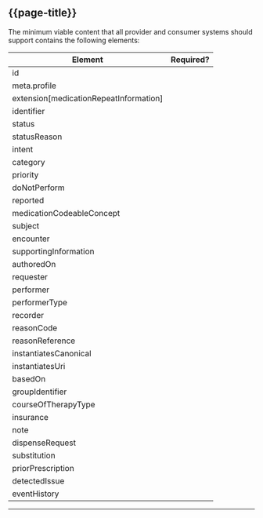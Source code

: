 ## {{page-title}}

The minimum viable content that all provider and consumer systems should support contains the following elements:


<table data-responsive class="nhsd-!t-margin-bottom-6">
    <thead>
        <tr>
            <th>Element</th>
            <th data-no-sort>Required?</th>
        </tr>
    </thead>
    <tbody>
        <tr>
            <td>id</td>
            <td><span class="fas fa-check-circle text-success fa-lg"></span></td>
        </tr>
        <tr>
            <td>meta.profile</td>
            <td><span class="fas fa-check-circle text-success fa-lg"></span></td>
        </tr>
        <tr>
            <td>extension[medicationRepeatInformation]</td>
            <td><span class="fas fa-exclamation-circle text-warning fa-lg" title="Conditional"></td>
        </tr>        
        <tr>
            <td>identifier</td>
            <td><span class="fas fa-check-circle text-success fa-lg"></span></td>
        </tr>
        <tr>
            <td>status</td>
            <td><span class="fas fa-check-circle text-success fa-lg"></span></td>
        </tr>
        <tr>
            <td>statusReason</td>
            <td><span class="fas fa-times-circle text-danger fa-lg"></span></td>
        </tr>
        <tr>
            <td>intent</td>
            <td><span class="fas fa-check-circle text-success fa-lg"></span></td>
        </tr>
        <tr>
            <td>category</td>
            <td><span class="fas fa-check-circle text-success fa-lg"></span></td>
        </tr>
        <tr>
            <td>priority</td>
            <td><span class="fas fa-times-circle text-danger fa-lg"></span></td>
        </tr>
        <tr>
        <tr>
            <td>doNotPerform</td>
            <td><span class="fas fa-times-circle text-danger fa-lg"></span></td>
        </tr>
        <tr>
            <td>reported</td>
            <td><span class="fas fa-times-circle text-danger fa-lg"></span></td>
        </tr>        
        <tr>
            <td>medicationCodeableConcept</td>
            <td><span class="fas fa-check-circle text-success fa-lg"></span></td>
        </tr>
        <tr>
            <td>subject</td>
            <td><span class="fas fa-check-circle text-success fa-lg"></span></td>
        </tr>
        <tr>
            <td>encounter</td>
            <td><span class="fas fa-times-circle text-danger fa-lg"></span></td>
        </tr>        
        <tr>
            <td>supportingInformation</td>
            <td><span class="fas fa-times-circle text-danger fa-lg"></span></td>
        </tr>
        <tr>
            <td>authoredOn</td>
            <td><span class="fas fa-check-circle text-success fa-lg"></span></td>
        </tr>
        <tr>
            <td>requester</td>
            <td><span class="fas fa-check-circle text-success fa-lg"></td>
        </tr>
        <tr>
            <td>performer</td>
            <td><span class="fas fa-times-circle text-danger fa-lg"></td>
        </tr>
        <tr>
            <td>performerType</td>
            <td><span class="fas fa-times-circle text-danger fa-lg"></td>
        </tr>
        <tr>
            <td>recorder</td>
            <td><span class="fas fa-times-circle text-danger fa-lg"></td>
        </tr>
        <tr>
            <td>reasonCode</td>
            <td><span class="fas fa-times-circle text-danger fa-lg"></td>
        </tr>
        <tr>
            <td>reasonReference</td>
            <td><span class="fas fa-times-circle text-danger fa-lg"></td>
        </tr>
        <tr>
            <td>instantiatesCanonical</td>
            <td><span class="fas fa-times-circle text-danger fa-lg"></td>
        </tr>
        <tr>
            <td>instantiatesUri</td>
            <td><span class="fas fa-times-circle text-danger fa-lg"></td>
        </tr>
        <tr>
            <td>basedOn</td>
            <td><span class="fas fa-exclamation-circle text-warning fa-lg" title="Conditional"></td>
        </tr>
        <tr>
            <td>groupIdentifier</td>
            <td><span class="fas fa-check-circle text-success fa-lg"></td>
        </tr>
        <tr>
            <td>courseOfTherapyType</td>
            <td><span class="fas fa-check-circle text-success fa-lg"></td>
        </tr>
        <tr>
            <td>insurance</td>
            <td><span class="fas fa-times-circle text-danger fa-lg"></td>
        </tr>
        <tr>
            <td>note</td>
            <td><span class="fas fa-times-circle text-danger fa-lg"></td>
        </tr>
        <tr>
            <td>dispenseRequest</td>
            <td><span class="fas fa-times-circle text-danger fa-lg"></td>
        </tr>
        <tr>
            <td>substitution</td>
            <td><span class="fas fa-check-circle text-success fa-lg"></td>
        </tr>
        <tr>
            <td>priorPrescription</td>
            <td><span class="fas fa-times-circle text-danger fa-lg"></td>
        </tr>
        <tr>
            <td>detectedIssue</td>
            <td><span class="fas fa-times-circle text-danger fa-lg"></td>
        </tr>
        <tr>
            <td>eventHistory</td>
            <td><span class="fas fa-times-circle text-danger fa-lg"></td>
        </tr>
    </tbody>
</table>

---